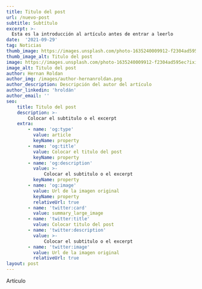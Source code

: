 ```yaml
---
title: Titulo del post
url: /nuevo-post
subtitle: Subtítulo
excerpt: >-
  Esta es la introducción al artículo antes de entrar a leerlo
date:  '2021-09-29'
tag: Noticias
thumb_image: https://images.unsplash.com/photo-1635240009912-f2304ad595ec?ixid=MnwxMjA3fDB8MHxlZGl0b3JpYWwtZmVlZHwxM3x8fGVufDB8fHx8&ixlib=rb-1.2.1&auto=format&fit=crop&w=500&q=60
thumb_image_alt: Titulo del post
image: https://images.unsplash.com/photo-1635240009912-f2304ad595ec?ixid=MnwxMjA3fDB8MHxlZGl0b3JpYWwtZmVlZHwxM3x8fGVufDB8fHx8&ixlib=rb-1.2.1&auto=format&fit=crop&w=500&q=60
image_alt: Titulo del post
author: Hernan Roldan
author_img: /images/author-hernanroldan.png
author_description: Descripción del autor del artículo
author_linkedin: 'hroldán'
author_email: ''
seo:
    title: Titulo del post
    description: >-
        Colocar el subtitulo o el excerpt
    extra:
        - name: 'og:type'
          value: article
          keyName: property
        - name: 'og:title'
          value: Colocar el titulo del post
          keyName: property
        - name: 'og:description'
          value: >-
              Colocar el subtitulo o el excerpt
          keyName: property
        - name: 'og:image'
          value: Url de la imagen original
          keyName: property
          relativeUrl: true
        - name: 'twitter:card'
          value: summary_large_image
        - name: 'twitter:title'
          value: Colocar titulo del post
        - name: 'twitter:description'
          value: >-
              Colocar el subtitulo o el excerpt
        - name: 'twitter:image'
          value: Url de la imagen original
          relativeUrl: true
layout: post
---
```


Artículo
